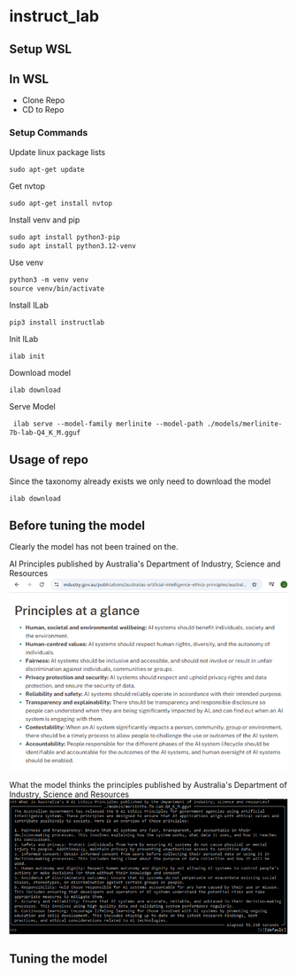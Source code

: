 # instruct_lab

## Setup WSL


## In WSL
- Clone Repo
- CD to Repo

### Setup Commands
Update linux package lists
```
sudo apt-get update
```

Get nvtop
```
sudo apt-get install nvtop
```

Install venv and pip
```
sudo apt install python3-pip
sudo apt install python3.12-venv
```

Use venv
```
python3 -m venv venv
source venv/bin/activate
```

Install ILab
```
pip3 install instructlab
```

Init ILab
```
ilab init
```

Download model
```
ilab download
```


Serve Model
```
 ilab serve --model-family merlinite --model-path ./models/merlinite-7b-lab-Q4_K_M.gguf
```

## Usage of repo
Since the taxonomy already exists we only need to download the model
```
ilab download
```

## Before tuning the model
Clearly the model has not been trained on the.

AI Principles published by Australia's Department of Industry, Science and Resources
![ai_principles](ai_principles.png)

What the model thinks the principles published by Australia's Department of Industry, Science and Resources
![hallucination_ilab](hallucination_ilab.png)

## Tuning the model
```

```

